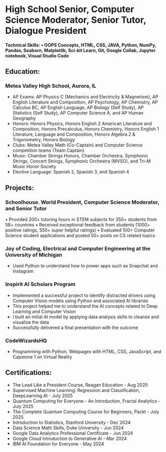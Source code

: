# High School Senior, Computer Science Moderator, Senior Tutor, Dialogue President

#### Technical Skills: •	OOPS Concepts, HTML, CSS, JAVA, Python, NumPy, Pandas, Seaborn, Matplotlib, Sci-kit Learn, Git, Google Collab, Jupyter notebook, Visual Studio Code 


## Education: 
### Metea Valley High School, Aurora, IL
- AP Exams:  AP Physics C (Mechanics and Electricity & Magnetism), AP English Literature and Composition, AP Psychology, AP Chemistry, AP Calculus BC, AP English Language, AP Biology (Self Study), AP Statistics (Self Study), AP Computer Science A, and AP Human Geography
-	Honors: Honors Physics, Honors English 2 American Literature and Composition, Honors Precalculus, Honors Chemistry, Honors English 1 Literature, Language and Composition, Honors Algebra 2 & Trigonometry, Honors Biology
-	Clubs: Metea Valley Math (Co-Captain) and Computer Science competition teams (Team Captain)
- Music: Chamber Strings Honors, Chamber Orchestra, Symphonic Strings, Concert Strings, Symphonic Orchestra (MVSO), and Tri-M Music Honor Society 
-	Elective Language: Spanish 2, Spanish 3, and Spanish 4


## Projects:

### Schoolhouse. World   President, Computer Science Moderator, and Senior Tutor	     
•	Provided 200+ tutoring hours in STEM subjects for 350+ students from 58+ countries
•	Received exceptional feedback from students (1000+ positive ratings, 550+ super helpful ratings)
•	Evaluated 100+ Computer Science student applications and posted 50+ posts on CS related topics

### Joy of Coding, Electrical and Computer Engineering at the University of Michigan
  -	Used Python to understand how to power apps such as Snapchat and Instagram       
    
### Inspirit AI Scholars Program
  -	Implemented a successful project to identify distracted drivers using Computer Vision models using Python and associated AI libraries
  - This project helped me to understand the AI concepts related to Deep Learning and Computer Vision
  - I built an initial AI model by applying data analysis skills to cleanse and visualize the data
  - Successfully delivered a final presentation with the outcome
    
### CodeWizardsHQ
  -	Programming with Python, Webpages with HTML, CSS, JavaScript, and Capstone 1 on Virtual Reality 


## Certifications:
-	The Lead Like a President Course, Reagan Education - Aug 2025
- Supervised Machine Learning: Regression and Classification, DeepLearning.AI - July 2025
- Quantum Computing for Everyone - An Introduction, Fractal Analytics - July 2025
-	The Complete Quantum Computing Course for Beginners, Packt - July 2025
-	Introduction to Statistics, Stanford University - Dec 2024
-	Data Science Math Skills, Duke University - Jun 2024
-	Google Data Analytics Professional Certificate - Jun 2024
-	Google Cloud Introduction to Generative AI - Mar 2024
-	IBM AI Foundation for Everyone - May 2024



